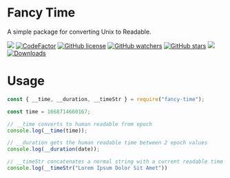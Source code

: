 # Fancy Time

A simple package for converting Unix to Readable.

[![](https://img.shields.io/discord/993979667264577669?label=Discord)](https://discord.gg/GXWcGN8ch3)
[![CodeFactor](https://www.codefactor.io/repository/github/znotchill/fancy-time/badge)](https://www.codefactor.io/repository/github/znotchill/fancy-time)
[![GitHub license](https://img.shields.io/github/license/znotchill/fancy-time.svg?label=License&color=31677d)](https://github.com/znotchill/mdjson/releases/latest)
[![GitHub watchers](https://img.shields.io/github/watchers/znotchill/fancy-time?label=WATCHING)](https://github.com/znotchill/mdjson/releases/latest)
[![GitHub stars](https://img.shields.io/github/stars/znotchill/fancy-time?label=STARS)](https://github.com/znotchill/mdjson/releases/latest)
[![](https://img.shields.io/static/v1?label=GitHub&message=fancy-time)](https://github.com/zNotChill/fancy-time)
[![Downloads](https://badgen.net/npm/dt/fancy-time)](https://www.npmjs.com/package/fancy-time)

# Usage

```js
const { __time, __duration, __timeStr } = require("fancy-time");

const time = 1668714660167;

// __time converts to human readable from epoch
console.log(__time(time));

// __duration gets the human readable time between 2 epoch values
console.log(__duration(date));

// __timeStr concatenates a normal string with a current readable time
console.log(__timeStr("Lorem Ipsum Dolor Sit Amet"))
```